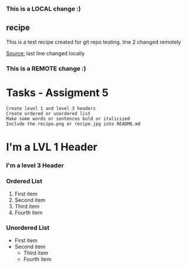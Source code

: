 ### This is a LOCAL change :)
## recipe
This is a test recipe created for git repo testing. line 2 changed remotely

[Source:](https://sallysbakingaddiction.com/triple-chocolate-layer-cake/)
last line changed locally
### This is a REMOTE change :)

# Tasks - Assigment 5
    Create level 1 and level 3 headers
    Create ordered or unordered list
    Make some words or sentences bold or italicized
    Include the recipe.png or recipe.jpg into README.md



# I'm a LVL 1 Header
### I'm a level 3 Header

### Ordered List
1. First item
2. Second item
3. Third item
4. Fourth item 

### Unordered List
- First item
- Second item
    - Third item
    - Fourth item 

